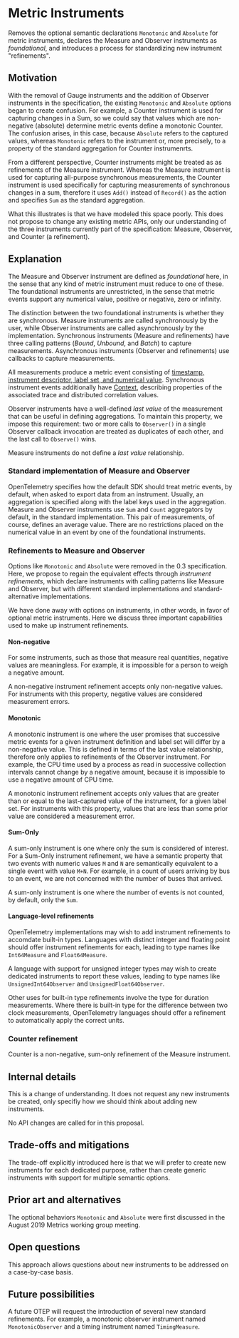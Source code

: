 # Metric Instruments

Removes the optional semantic declarations `Monotonic` and `Absolute`
for metric instruments, declares the Measure and Observer instruments
as _foundational_, and introduces a process for standardizing new
instrument "refinements".

## Motivation

With the removal of Gauge instruments and the addition of Observer
instruments in the specification, the existing `Monotonic` and
`Absolute` options began to create confusion.  For example, a Counter
instrument is used for capturing changes in a Sum, so we could say that
values which are non-negative (absolute) determine metric events
define a monotonic Counter.  The confusion arises, in this case,
because `Absolute` refers to the captured values, whereas `Monotonic`
refers to the instrument or, more precisely, to a property of the
standard aggregation for Counter instrumenrts.

From a different perspective, Counter instruments might be treated as
as refinements of the Measure instrument.  Whereas the Measure
instrument is used for capturing all-purpose synchronous measurements,
the Counter instrument is used specifically for capturing measurements
of synchronous changes in a sum, therefore it uses `Add()` instead of
`Record()` as the action and specifies `Sum` as the standard
aggregation.

What this illustrates is that we have modeled this space poorly.  This
does not propose to change any existing metric APIs, only our
understanding of the three instruments currently part of the
specification: Measure, Observer, and Counter (a refinement).

## Explanation

The Measure and Observer instrument are defined as _foundational_
here, in the sense that any kind of metric instrument must reduce to
one of these.  The foundational instruments are unrestricted, in the
sense that metric events support any numerical value, positive or
negative, zero or infinity.

The distinction between the two foundational instruments is whether
they are synchronous.  Measure instruments are called synchronously by
the user, while Observer instruments are called asynchronously by the
implementation.  Synchronous instruments (Measure and refinements)
have three calling patterns (_Bound_, _Unbound_, and _Batch_) to
capture measurements.  Asynchronous instruments (Observer and
refinements) use callbacks to capture measurements.

All measurements produce a metric event consisting of [timestamp,
instrument descriptor, label set, and numerical
value](api-metrics.md#metric-event-format).  Synchronous instrument
events additionally have [Context](api-context.md), describing
properties of the associated trace and distributed correlation values.

Observer instruments have a well-defined _last value_ of the
measurement that can be useful in defining aggregations.  To maintain
this property, we impose this requirement: two or more calls to
`Observer()` in a single Observer callback invocation are treated as
duplicates of each other, and the last call to `Observe()` wins.

Measure instruments do not define a _last value_ relationship.

### Standard implementation of Measure and Observer

OpenTelemetry specifies how the default SDK should treat metric
events, by default, when asked to export data from an instrument.
Usually, an aggregation is specified along with the label keys used in
the aggregation.  Measure and Observer instruments use `Sum` and
`Count` aggregators by default, in the standard implementation.  This
pair of measurements, of course, defines an average value.  There are
no restrictions placed on the numerical value in an event by one of
the foundational instruments.

### Refinements to Measure and Observer

Options like `Monotonic` and `Absolute` were removed in the 0.3
specification.  Here, we propose to regain the equivalent effects
through _instrument refinements_, which declare instruments with
calling patterns like Measure and Observer, but with different
standard implementations and standard-alternative implementations.  

We have done away with options on instruments, in other words, in
favor of optional metric instruments.  Here we discuss three important
capabilities used to make up instrument refinements.

#### Non-negative

For some instruments, such as those that measure real quantities,
negative values are meaningless.  For example, it is impossible for a
person to weigh a negative amount.

A non-negative instrument refinement accepts only non-negative values.
For instruments with this property, negative values are considered
measurement errors.

#### Monotonic

A monotonic instrument is one where the user promises that successive
metric events for a given instrument definition and label set will
differ by a non-negative value.  This is defined in terms of the last
value relationship, therefore only applies to refinements of the
Observer instrument. For example, the CPU time used by a process as
read in successive collection intervals cannot change by a negative
amount, because it is impossible to use a negative amount of CPU time.

A monotonic instrument refinement accepts only values that are greater
than or equal to the last-captured value of the instrument, for a
given label set.  For instruments with this property, values that are
less than some prior value are considered a measurement error.

#### Sum-Only

A sum-only instrument is one where only the sum is considered of
interest.  For a Sum-Only instrument refinement, we have a semantic
property that two events with numeric values `M` and `N` are
semantically equivalent to a single event with value `M+N`.  For
example, in a count of users arriving by bus to an event, we are not
concerned with the number of buses that arrived.

A sum-only instrument is one where the number of events is not
counted, by default, only the `Sum`.

#### Language-level refinements

OpenTelemetry implementations may wish to add instrument refinements
to accomdate built-in types.  Languages with distinct integer and
floating point should offer instrument refinements for each, leading
to type names like `Int64Measure` and `Float64Measure`.

A language with support for unsigned integer types may wish to create
dedicated instruments to report these values, leading to type names
like `UnsignedInt64Observer` and `UnsignedFloat64Observer`.

Other uses for built-in type refinements involve the type for duration
measurements.  Where there is built-in type for the difference between
two clock measurements, OpenTelemetry languages should offer a
refinement to automatically apply the correct units.

### Counter refinement

Counter is a non-negative, sum-only refinement of the Measure
instrument.

## Internal details

This is a change of understanding.  It does not request any new
instruments be created, only specifiy how we should think about adding
new instruments.

No API changes are called for in this proposal.

## Trade-offs and mitigations

The trade-off explicitly introduced here is that we will prefer to
create new instruments for each dedicated purpose, rather than create
generic instruments with support for multiple semantic options.

## Prior art and alternatives

The optional behaviors `Monotonic` and `Absolute` were first discussed
in the August 2019 Metrics working group meeting.

## Open questions

This approach allows questions about new instruments to be addressed
on a case-by-case basis.

## Future possibilities

A future OTEP will request the introduction of several new standard
refinements.  For example, a monotonic observer instrument named
`MonotonicObserver` and a timing instrument named `TimingMeasure`.
